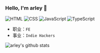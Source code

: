 ### Hello, I'm arley 👋

![HTML](https://img.shields.io/badge/HTML-Expert-orange)
![CSS](https://img.shields.io/badge/CSS-Expert-blue)
![JavaScript](https://img.shields.io/badge/JavaScript-Expert-yellow)
![TypeScript](https://img.shields.io/badge/TypeScript-Intermediate-lightgrey)

- 职业：`FE`
- 事业：`Indie Hackers`

![arley's github stats](https://github-readme-stats.vercel.app/api?username=arleyGuoLei&show_icons=true&hide_border=true)


